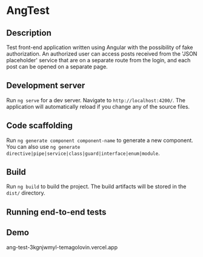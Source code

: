 # AngTest

## Description

Test front-end application written using Angular with the possibility of fake authorization. An authorized user can access posts received from the 'JSON placeholder' service that are on a separate route from the login, and each post can be opened on a separate page.

## Development server

Run `ng serve` for a dev server. Navigate to `http://localhost:4200/`. The application will automatically reload if you change any of the source files.

## Code scaffolding

Run `ng generate component component-name` to generate a new component. You can also use `ng generate directive|pipe|service|class|guard|interface|enum|module`.

## Build

Run `ng build` to build the project. The build artifacts will be stored in the `dist/` directory.

## Running end-to-end tests

## Demo

ang-test-3kgnjwmyl-temagolovin.vercel.app
